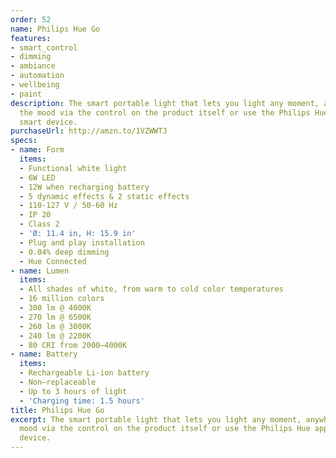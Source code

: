 ```yaml
---
order: 52
name: Philips Hue Go
features:
- smart_control
- dimming
- ambiance
- automation
- wellbeing
- paint
description: The smart portable light that lets you light any moment, anywhere. Set
  the mood via the control on the product itself or use the Philips Hue app on your
  smart device.
purchaseUrl: http://amzn.to/1VZWWTJ
specs:
- name: Form
  items:
  - Functional white light
  - 6W LED
  - 12W when recharging battery
  - 5 dynamic effects & 2 static effects
  - 110-127 V / 50-60 Hz
  - IP 20
  - Class 2
  - 'Ø: 11.4 in, H: 15.9 in'
  - Plug and play installation
  - 0.04% deep dimming
  - Hue Connected
- name: Lumen
  items:
  - All shades of white, from warm to cold color temperatures
  - 16 million colors
  - 300 lm @ 4000K
  - 270 lm @ 6500K
  - 260 lm @ 3000K
  - 240 lm @ 2200K
  - 80 CRI from 2000–4000K
- name: Battery
  items:
  - Rechargeable Li-ion battery
  - Non–replaceable
  - Up to 3 hours of light
  - 'Charging time: 1.5 hours'
title: Philips Hue Go
excerpt: The smart portable light that lets you light any moment, anywhere. Set the
  mood via the control on the product itself or use the Philips Hue app on your smart
  device.
---
```

